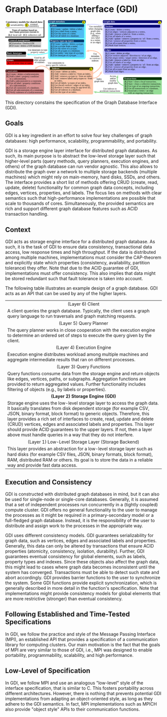# Graph Database Interface (GDI)

<p align="center">
  <img src="../paper/pics/gdi-dets_details.svg">
</p>

This directory constains the specification of the Graph Database Interface
(GDI).

## Goals

GDI is a key ingredient in an eﬀort to solve four key challenges of graph
databases: high performance, scalability, programmability, and portability.

GDI is a storage engine layer interface for distributed graph databases. As
such, its main purpose is to abstract the low-level storage layer such that
higher-level parts (query methods, query planners, execution engines, and
others) of the graph database can run vendor agnostic. This also allows to
distribute the graph over a network to multiple storage backends (multiple
machines) which might rely on main-memory, hard disks, SSDs, and others. The
interface provides a short list of methods offering CRUD (create, read, update,
delete) functionality for common graph data concepts, including edges, vertices,
properties, and labels. The focus lies on methods with clear semantics such that
high-performance implementations are possible that scale to thousands of cores.
Simultaneously, the provided semantics are rich and support different graph
database features such as ACID transaction handling.

## Context

GDI acts as storage engine interface for a distributed graph database. As such,
it is the task of GDI to ensure data consistency, transactional data access, low
response times and high throughput. If the data is distributed among multiple
machines, implementations must consider the CAP-theorem and explicitly state
which properties (consistency, availability, partition tolerance) they offer.
Note that due to the ACID guarantee of GDI, implementations must offer
consistency. This also implies that data might be stored redundant such that
fault tolerance is taken into account.

The following table illustrates an example design of a graph database. GDI acts
as an API that can be used by any of the higher layers.

<table>
<tbody>
<tr>
<td align="center">(Layer 6) Client</td>
</tr>
<tr>
<td>A client queries the graph database. Typically, the client uses a graph query language to run traversals and graph matching requests.</td>
</tr>
<tr>
<td align="center">(Layer 5) Query Planner</td>
</tr>
<tr>
<td>The query planner works in close cooperation with the execution engine to determine an ordered set of steps to execute the query given by the client.</td>
</tr>
<tr>
<td align="center">(Layer 4) Execution Engine</td>
</tr>
<tr>
<td>Execution engine distributes workload among multiple machines and aggregate intermediate results that ran on different processes.</td>
</tr>
<tr>
<td align="center">(Layer 3) Query Functions</td>
</tr>
<tr>
<td>Query functions consume data from the storage engine and return objects like edges, vertices, paths, or subgraphs. Aggregation functions are provided to return aggregated values. Further functionality includes filtering of objects (e.g., by labels or properties).</td>
</tr>
<tr>
<td align="center"><b>(Layer 2) Storage Engine (GDI)</b></td>
<tr>
<td>Storage engine uses the low-level storage layer to access the graph data. It basically translates from disk dependent storage (for example CSV, JSON, binary format, block format) to generic objects. Therefore, this layer provides a rich set of interfaces to create, read, update and delete (CRUD) vertices, edges and associated labels and properties. This layer should provide ACID guarantees to the upper layers. If not, then a layer above must handle queries in a way that they do not interfere.</td>
</tr>
<tr>
<td align="center">(Layer 1) Low-Level Storage Layer (Storage Backend)</td>
</tr>
<tr>
<td>This layer provides an abstraction for a low-level storage layer such as hard disks (for example CSV ﬁles, JSON, binary formats, block format), RAM, distributed RAM or others. Its goal is to store the data in a reliable way and provide fast data access.</td>
</tr>
</tbody>
</table>

## Execution and Consistency

GDI is constructed with distributed graph databases in mind, but it can also be
used for single-node or single-core databases. Generally, it is assumed that a
set of independent processes run concurrently in a (tightly coupled) compute
cluster. GDI offers no general functionality to the user to manage the processes
as it might be required in a primary-secondary model or a full-fledged graph
database. Instead, it is the responsibility of the user to distribute and assign
work to the processes in the appropriate way.

GDI uses different consistency models. GDI guarantees serializability for graph
data, such as vertices, edges and associated labels and properties. Generally,
this data can only be altered by transactions that ensure ACID properties
(atomicity, consistency, isolation, durability). Further, GDI guarantees
eventual consistency for global elements, such as labels, property types and
indexes. Since these objects also affect the graph data, this might lead to
cases where graph data becomes inconsistent until the system has converged.
Transactions must be able to detect such state and abort accordingly. GDI
provides barrier functions to the user to synchronize the system. Some GDI
functions provide explicit synchronization, which is generally described in more
detail in the function's specification. Note that implementations might provide
consistency models for global elements that are more restrictive (stronger) than
eventual consistency.

## Following Established and Time-Tested Specifications

In GDI, we follow the practice and style of the Message Passing Interface (MPI),
an established API that provides a specification of a communication library for
computing clusters. Our main motivation is the fact that the goals of MPI are
very similar to those of GDI, i.e., MPI was designed to enable portability,
programmability, scalability, and high performance.

## Low-Level of Specification

In GDI, we follow MPI and use an analogous "low-level" style of the interface
specification, that is similar to C. This fosters portability across different
architectures. However, there is nothing that prevents potential GDI
implementations from adapting an object-oriented style, as long as they adhere
to the GDI semantics. In fact, MPI implementations such as MPICH also provide
"object style" APIs to their communication functions.
